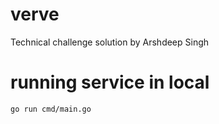 # verve
Technical challenge solution by Arshdeep Singh

# running service in local
`go run cmd/main.go` 

